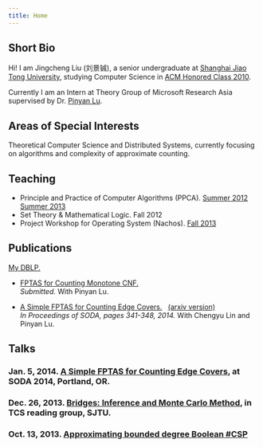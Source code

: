```yaml
---
title: Home
---
```


Short Bio
-----------------------------
Hi! I am Jingcheng Liu (刘景铖), a senior undergraduate at [Shanghai Jiao Tong University](http://www.sjtu.edu.cn/),
studying Computer Science in [ACM Honored Class 2010](http://acm.sjtu.edu.cn/).

Currently I am an Intern at Theory Group of Microsoft Research Asia supervised by Dr. [Pinyan Lu](http://research.microsoft.com/en-us/people/pinyanl/).


Areas of Special Interests
-----------------------------
Theoretical Computer Science and Distributed Systems, currently focusing on algorithms and complexity of approximate counting.

<div id="teach" class="colorli">

Teaching
-----------------------------

* Principle and Practice of Computer Algorithms (PPCA). [Summer 2012](http://acm.sjtu.edu.cn/ppca/wiki/Principle_and_Practice_of_Computer_Algorithms_(Summer_2012)) [Summer 2013](http://acm.sjtu.edu.cn/ppca/wiki/Principle_and_Practice_of_Computer_Algorithms_(Summer_2013))
* Set Theory & Mathematical Logic. Fall 2012
* Project Workshop for Operating System (Nachos). [Fall 2013](http://acm.sjtu.edu.cn/wiki/Nachos_2013)

</div>

<div id="pub">

Publications
-----------------------------
[My DBLP.](http://www.informatik.uni-trier.de/~ley/pers/hy/l/Liu:Jingcheng.html)

* [FPTAS for Counting Monotone CNF.](http://arxiv.org/abs/1311.3728) <br/>
_Submitted._ With Pinyan Lu. <br/>

* [A Simple FPTAS for Counting Edge Covers.](http://dx.doi.org/10.1137/1.9781611973402.25) &nbsp; [(arxiv version)](http://arxiv.org/abs/1309.6115) <br/>
_In Proceedings of SODA, pages 341-348, 2014._ With Chengyu Lin and Pinyan Lu. <br/>

</div>

Talks
-----------------------------

### Jan. 5, 2014.   [A Simple FPTAS for Counting Edge Covers](https://github.com/liuexp/counting-edge-cover/blob/proceeding/talk/soda14.pdf?raw=true), at SODA 2014, Portland, OR.

### Dec. 26, 2013.  [Bridges: Inference and Monte Carlo Method](/pdf/mcmc.pdf), in TCS reading group, SJTU.

### Oct. 13, 2013.  [Approximating bounded degree Boolean #CSP](http://math.sjtu.edu.cn/conference/Bannai/2013/talk.php?20131013A)
